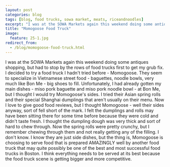 ```yaml
---
layout: post
categories: blog
tags: [blog, food trucks, sowa market, meats, riceandnoodles]
excerpt: "I was at the SOWA Markets again this weekend doing some antiques shopping, but had to stop by the rows of food trucks first to get my grub fix.  I decided to try a food truck I hadn't tried before - Momogoose."
title: "Momogoose Food Truck"
image:
  feature: 25-1.jpg
redirect_from: 
  - /blog/momogoose-food-truck.html
---
```


I was at the SOWA Markets again this weekend doing some antiques shopping, but had to stop by the rows of food trucks first to get my grub fix.  I decided to try a food truck I hadn't tried before - Momogoose.  They seem to specialize in Vietnamese street food - baguettes, noodle bowls, very much like Bon Me - big shoes to fill.  Unfortunately, I had already gotten my main dishes - miso pork baguette and miso pork noodle bowl - at Bon Me, but I thought I would try Momogoose's sides.  I tried their Asian spring rolls and their special Shanghai dumplings that aren't usually on their menu.  Now I love to give good food reviews, but I thought Momogoose - well their sides anyway, sort of fell short of the mark.  I felt the dumplings and rolls  may have been sitting there for some time before because they were cold and didn't taste fresh.  I thought the dumpling dough was very thick and sort of hard to chew through.  Now the spring rolls were pretty crunchy, but I remember chewing through them and not really getting any of the filling.  I don't know.  I know they are just side dishes, but the thing is, Momogoose is choosing to serve food that is prepared AMAZINGLY well by another food truck that may quite possibly be one of the best and most successful food trucks in Boston.  I think everything needs to be served at its best because the food truck scene is getting bigger and more competitive.
